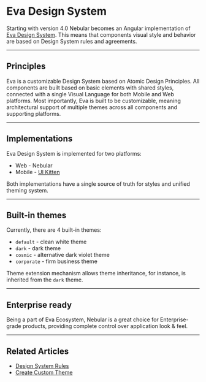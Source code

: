 # Eva Design System

Starting with version 4.0 Nebular becomes an Angular implementation of [Eva Design System](https://eva.design/?utm_campaign=eva_design%20-%20home%20-%20nebular%20intro&utm_source=nebular&utm_medium=referral&utm_content=nebular_intro).
This means that components visual style and behavior are based on Design System rules and agreements.

<hr>

## Principles

Eva is a customizable Design System based on Atomic Design Principles.
All components are built based on basic elements with shared styles, connected with a single Visual Language for both Mobile and Web platforms.
Most importantly, Eva is built to be customizable, meaning architectural support of multiple themes across all components and supporting platforms.

<hr>

## Implementations

Eva Design System is implemented for two platforms:

- Web - Nebular
- Mobile - [UI Kitten](https://github.com/akveo/react-native-ui-kitten?utm_source=nebular_docs&utm_medium=intro)

Both implementations have a single source of truth for styles and unified theming system.

<hr>

## Built-in themes

Currently, there are 4 built-in themes:

- `default` - clean white theme
- `dark` - dark theme
- `cosmic` - alternative dark violet theme
- `corporate` - firm business theme

Theme extension mechanism allows theme inheritance, for instance, is inherited from the `dark` theme.

<hr>

## Enterprise ready

Being a part of Eva Ecosystem, Nebular is a great choice for Enterprise-grade products, providing complete control over application look & feel.

<hr>

## Related Articles

- [Design System Rules](docs/design-system/design-system-theme)
- [Create Custom Theme](docs/design-system/create-custom-theme)
